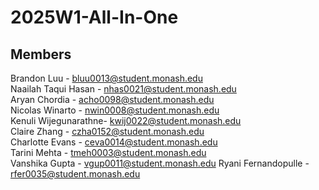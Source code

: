 # 2025W1-All-In-One
## Members
Brandon Luu - bluu0013@student.monash.edu  
Naailah Taqui Hasan - nhas0021@student.monash.edu  
Aryan Chordia - acho0098@student.monash.edu  
Nicolas Winarto - nwin0008@student.monash.edu  
Kenuli Wijegunarathne- kwij0022@student.monash.edu  
Claire Zhang - czha0152@student.monash.edu  
Charlotte Evans - ceva0014@student.monash.edu  
Tarini Mehta - tmeh0003@student.monash.edu  
Vanshika Gupta - vgup0011@student.monash.edu 
Ryani Fernandopulle - rfer0035@student.monash.edu  